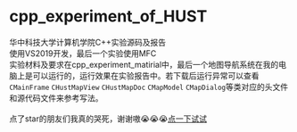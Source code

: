 # cpp_experiment_of_HUST
华中科技大学计算机学院C++实验源码及报告<br>
使用VS2019开发，最后一个实验使用MFC<br>
实验材料及要求在cpp_experiment_matirial中，最后一个地图导航系统在我的电脑上是可以运行的，运行效果在实验报告中。若下载后运行异常可以查看`CMainFrame` `CHustMapView` `CHustMapDoc` `CMapModel` `CMapDialog`等类对应的头文件和源代码文件来参考写法。<br/><br/>
点了star的朋友们我真的哭死，谢谢嗷😭😭😭[点一下试试](https://www.bilibili.com/video/BV1Fa411q7z1)
